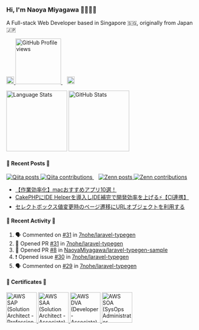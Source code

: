 ### Hi, I'm Naoya Miyagawa 🙋🏻‍♂️🌿

<p>A Full-stack Web Developer based in Singapore 🇸🇬, originally from Japan 🇯🇵</p>

<p align="left">
  <a href="https://github.com/NaoyaMiyagawa">
    <img
      alt="Github Link"
      src="https://img.shields.io/badge/GitHub-%2312100E.svg?&style=for-the-badge&logo=Github&logoColor=white"
      height="20"
    />
  </a>
  <a href="https://github.com/NaoyaMiyagawa">
    <img
      alt="GitHub Profile views"
      src="https://komarev.com/ghpvc/?username=NaoyaMiyagawa&color=57b172&logo=github&style=flat-square)"
      width="120"
    />
  </a>
  &nbsp;&nbsp;
  <a href="https://twitter.com/_miya_nm7" target="_blank">
    <img
      alt="Twitter Link"
      src="https://img.shields.io/badge/twitter-%231DA1F2.svg?&style=for-the-badge&logo=twitter&logoColor=white"
      height="20"
    />
  </a>
</p>

<p align="left">
  <img
    alt="Language Stats"
    src="https://github-readme-stats.vercel.app/api/top-langs/?username=NaoyaMiyagawa&layout=compact&count_private=true&show_icons=true&custom_title=Language+Stats&title_color=57b172&text_color=444&bg_color=ffffff,f5fff2,e8fcff,eefffb&hide=html,css,scss,pug,shell,vim+script"
    height="160"
  />
  <img
    alt="GitHub Stats"
    src="https://github-readme-stats.vercel.app/api?username=NaoyaMiyagawa&count_private=true&show_icons=true&custom_title=Github+Stats&title_color=57b172&icon_color=57b172&text_color=444&bg_color=ffffff,f5fff2,e8fcff,eefffb"
    height="160"
  />
</p>

#### 🌿 Recent Posts 🌿

<p align="left">
  <a href="https://qiita.com/NaoyaMiyagawa">
    <img
      alt="Qiita posts"
      src="https://badgen.org/img/qiita/NaoyaMiyagawa/articles?style=flat&label=Qiita+posts"
    />
  </a>
  <a href="https://qiita.com/NaoyaMiyagawa">
    <img
      alt="Qiita contributions"
      src="https://badgen.org/img/qiita/NaoyaMiyagawa/contributions?style=flat&label=Qiita+contributions"
    />
  </a>
  &nbsp;&nbsp;
  <a href="https://zenn.dev/n_miyagawa">
    <img
      alt="Zenn posts"
      src="https://badgen.org/img/zenn/n_miyagawa/articles?style=flat&label=Zenn+posts"
    />
  </a>
  <a href="https://zenn.dev/n_miyagawa">
    <img
      alt="Zenn contributions"
      src="https://badgen.org/img/zenn/n_miyagawa/likes?style=flat&label=Zenn+contribution"
    />
  </a>
</p>

<!-- BLOG-POST-LIST:START -->
- [【作業効率化】macおすすめアプリ10選！](https://zenn.dev/n_miyagawa/articles/202308_mac_must_have_apps)
- [CakePHPにIDE Helperを導入しIDE補完で開発効率を上げる⚡️【CI連携】](https://qiita.com/NaoyaMiyagawa/items/8344fd7f0e406475341c)
- [セレクトボックス値変更時のページ遷移にURLオブジェクトを利用する](https://qiita.com/NaoyaMiyagawa/items/62c766b7de65d03fa5e9)
<!-- BLOG-POST-LIST:END -->

#### 🌿 Recent Activity 🌿

<!--START_SECTION:activity-->

1. 🗣 Commented on [#31](https://github.com/7nohe/laravel-typegen/pull/31#issuecomment-2119180709) in [7nohe/laravel-typegen](https://github.com/7nohe/laravel-typegen)
2. 💪 Opened PR [#31](https://github.com/7nohe/laravel-typegen/pull/31) in [7nohe/laravel-typegen](https://github.com/7nohe/laravel-typegen)
3. 💪 Opened PR [#8](https://github.com/NaoyaMiyagawa/laravel-typegen-sample/pull/8) in [NaoyaMiyagawa/laravel-typegen-sample](https://github.com/NaoyaMiyagawa/laravel-typegen-sample)
4. ❗ Opened issue [#30](https://github.com/7nohe/laravel-typegen/issues/30) in [7nohe/laravel-typegen](https://github.com/7nohe/laravel-typegen)
5. 🗣 Commented on [#29](https://github.com/7nohe/laravel-typegen/pull/29#issuecomment-2119151412) in [7nohe/laravel-typegen](https://github.com/7nohe/laravel-typegen)
<!--END_SECTION:activity-->

#### 🌿 Certificates 🌿

<p align="left">
  <a
    href="https://www.credly.com/badges/798d152a-c4e9-4e20-8e0c-fa35f38ca005/public_url"
  >
    <img
      alt="AWS SAP (Solution Architect - Professional)"
      src="https://images.credly.com/size/300x300/images/2d84e428-9078-49b6-a804-13c15383d0de/image.png"
      height="80"
    />
  </a>
  <a
    href="https://www.credly.com/badges/0661dcac-1f46-48f2-926e-13ba0cebc1d8/public_url"
  >
    <img
      alt="AWS SAA (Solution Architect - Associate)"
      src="https://images.credly.com/size/300x300/images/0e284c3f-5164-4b21-8660-0d84737941bc/image.png"
      height="80"
    />
  </a>
  <a
    href="https://www.credly.com/badges/0215bc8a-f267-4bc9-94e4-33945b59d67a/public_url"
  >
    <img
      alt="AWS DVA (Developer - Associate)"
      src="https://images.credly.com/size/300x300/images/b9feab85-1a43-4f6c-99a5-631b88d5461b/image.png"
      height="80"
    />
  </a>
  <a
    href="https://www.credly.com/badges/a69260b2-12f5-4e8f-929c-5601d8bf010b/public_url"
  >
    <img
      alt="AWS SOA (SysOps Administrator - Associate)"
      src="https://images.credly.com/size/300x300/images/f0d3fbb9-bfa7-4017-9989-7bde8eaf42b1/image.png"
      height="80"
    />
  </a>
</p>
